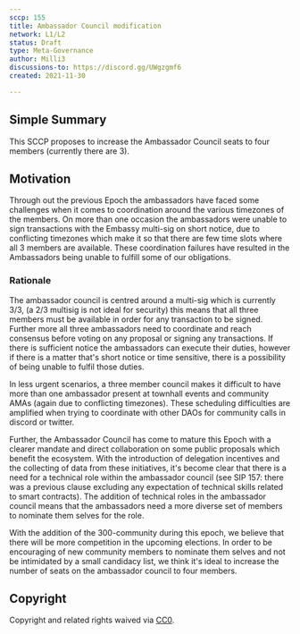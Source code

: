 ```yaml
---
sccp: 155
title: Ambassador Council modification
network: L1/L2
status: Draft
type: Meta-Governance
author: Milli3
discussions-to: https://discord.gg/UWgzgmf6
created: 2021-11-30

---
```



## Simple Summary

This SCCP proposes to increase the Ambassador Council seats to four members (currently there are 3). 

## Motivation

Through out the previous Epoch the ambassadors have faced some challenges when it comes to coordination around the various timezones of the members. On more than one occasion the ambassadors were unable to sign transactions with the Embassy multi-sig on short notice, due to conflicting timezones which make it so that there are few time slots where all 3 members are available. These coordination failures have resulted in the Ambassadors being unable to fulfill some of our obligations.

### Rationale

The ambassador council is centred around a multi-sig which is currently 3/3, (a 2/3 multisig is not ideal for security) this means that all three members must be available in order for any transaction to be signed. Further more all three ambassadors need to coordinate and reach consensus before voting on any proposal or signing any transactions. If there is sufficient notice the ambassadors can execute their duties, however if there is a matter that's short notice or time 
sensitive, there is a possibility of being unable to fulfil those duties.

In less urgent scenarios, a three member council makes it difficult to have more than one ambassador present at townhall events and community AMAs (again due to conflicting timezones). These scheduling difficulties are amplified when trying to coordinate with other DAOs for community calls in discord or twitter. 

Further, the Ambassador Council has come to mature this Epoch with a clearer mandate and direct collaboration on some public proposals which benefit the ecosystem. With the introduction of delegation incentives and the collecting of data from these initiatives, it's become clear that there is a need for a technical role within the ambassador council (see SIP 157: there was a previous clause excluding any expectation of technical skills related to smart contracts). The addition 
of technical roles in the ambassador council means that the ambassadors need a more diverse set of members to nominate them selves for the role. 

With the addition of the 300-community during this epoch, we believe that there will be more competition in the upcoming elections. In order to be encouraging of new community members to nominate them selves and not be intimidated by a small candidacy list, we think it's ideal to increase the number of seats on the ambassador council to four members.



## Copyright

Copyright and related rights waived via [CC0](https://creativecommons.org/publicdomain/zero/1.0/).
